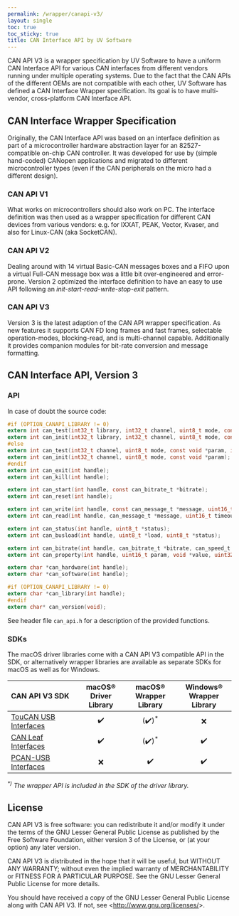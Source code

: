 ```yaml
---
permalink: /wrapper/canapi-v3/
layout: single
toc: true
toc_sticky: true
title: CAN Interface API by UV Software
---
```

CAN&nbsp;API&nbsp;V3 is a wrapper specification by UV&nbsp;Software to have a uniform CAN Interface API for various CAN interfaces from different vendors running under multiple operating systems.
Due to the fact that the CAN APIs of the different OEMs are not compatible with each other, UV&nbsp;Software has defined a CAN Interface Wrapper specification.
Its goal is to have multi-vendor, cross-platform CAN Interface API.

## CAN Interface Wrapper Specification

Originally, the CAN Interface API was based on an interface definition as part of a microcontroller hardware abstraction layer for an 82527-compatible on-chip CAN controller.
It was developed for use by (simple hand-coded) CANopen applications and migrated to different microcontroller types (even if the CAN peripherals on the micro had a different design).

### CAN API V1

What works on microcontrollers should also work on PC.
The interface definition was then used as a wrapper specification for different CAN devices from various vendors: e.g. for IXXAT, PEAK, Vector, Kvaser, and also for Linux-CAN (aka SocketCAN).

### CAN API V2

Dealing around with 14 virtual Basic-CAN messages boxes and a FIFO upon a virtual Full-CAN message box was a little bit over-engineered and error-prone.
Version 2 optimized the interface definition to have an easy to use API following an _init-start-read-write-stop-exit_ pattern.

### CAN API V3

Version 3 is the latest adaption of the CAN API wrapper specification.
As new features it supports CAN FD long frames and fast frames, selectable operation-modes, blocking-read, and is multi-channel capable.
Additionally it provides companion modules for bit-rate conversion and message formatting.

## CAN Interface API, Version 3

### API

In case of doubt the source code:

```C
#if (OPTION_CANAPI_LIBRARY != 0)
extern int can_test(int32_t library, int32_t channel, uint8_t mode, const void *param, int *result);
extern int can_init(int32_t library, int32_t channel, uint8_t mode, const void *param);
#else
extern int can_test(int32_t channel, uint8_t mode, const void *param, int *result);
extern int can_init(int32_t channel, uint8_t mode, const void *param);
#endif
extern int can_exit(int handle);
extern int can_kill(int handle);

extern int can_start(int handle, const can_bitrate_t *bitrate);
extern int can_reset(int handle);

extern int can_write(int handle, const can_message_t *message, uint16_t timeout);
extern int can_read(int handle, can_message_t *message, uint16_t timeout);

extern int can_status(int handle, uint8_t *status);
extern int can_busload(int handle, uint8_t *load, uint8_t *status);

extern int can_bitrate(int handle, can_bitrate_t *bitrate, can_speed_t *speed);
extern int can_property(int handle, uint16_t param, void *value, uint32_t nbyte);

extern char *can_hardware(int handle);
extern char *can_software(int handle);

#if (OPTION_CANAPI_LIBRARY != 0)
extern char *can_library(int handle);
#endif
extern char* can_version(void);
```
See header file `can_api.h` for a description of the provided functions.

### SDKs

The macOS driver libraries come with a CAN&nbsp;API&nbsp;V3 compatible API in the SDK,
or alternatively wrapper libraries are available as separate SDKs for macOS as well as for Windows.

| CAN&nbsp;API&nbsp;V3 SDK | macOS&reg;<br/>Driver Library | macOS&reg;<br/>Wrapper Library | Windows&reg;<br/>Wrapper Library |
|:-------------- |:--------------------:|:---------------------:|:-----------------------:|
| [TouCAN USB Interfaces](/wrapper/RusokuCAN/) | :heavy_check_mark: | (:heavy_check_mark:)<sup>*</sup> | :x: |
| [CAN Leaf Interfaces](/wrapper/KvaserCAN/) | :heavy_check_mark: | (:heavy_check_mark:)<sup>*</sup> | :heavy_check_mark: |
| [PCAN-USB Interfaces](/wrapper/PCANBasic/) | :x: | :heavy_check_mark: | :heavy_check_mark: |

_<sup>*)</sup> The wrapper API is included in the SDK of the driver library._

## License

CAN API V3 is free software: you can redistribute it and/or modify
it under the terms of the GNU Lesser General Public License as published by
the Free Software Foundation, either version 3 of the License, or
(at your option) any later version.

CAN API V3 is distributed in the hope that it will be useful,
but WITHOUT ANY WARRANTY; without even the implied warranty of
MERCHANTABILITY or FITNESS FOR A PARTICULAR PURPOSE.  See the
GNU Lesser General Public License for more details.

You should have received a copy of the GNU Lesser General Public License
along with CAN API V3.  If not, see &lt;http://www.gnu.org/licenses/&gt;.
